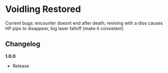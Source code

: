 # Voidling Restored

Current bugs: encounter doesnt end after death, reviving with a dios causes HP pips to disappear, big laser falloff (make it consistent)

## Changelog

**1.0.0**

- Release
